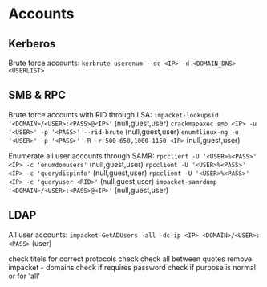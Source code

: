 # Accounts
## Kerberos
Brute force accounts:
`kerbrute userenum --dc <IP> -d <DOMAIN_DNS> <USERLIST>`

## SMB & RPC
Brute force accounts with RID through LSA:
`impacket-lookupsid '<DOMAIN>/<USER>:<PASS>@<IP>'` (null,guest,user)
`crackmapexec smb <IP> -u '<USER>' -p '<PASS>' --rid-brute` (null,guest,user)
`enum4linux-ng -u '<USER>' -p '<PASS>' -R -r 500-650,1000-1150 <IP>` (null,guest,user)

Enumerate all user accounts through SAMR:
`rpcclient -U '<USER>%<PASS>' <IP> -c 'enumdomusers'` (null,guest,user)
`rpcclient -U '<USER>%<PASS>' <IP> -c 'querydispinfo'` (null,guest,user)
`rpcclient -U '<USER>%<PASS>' <IP> -c 'queryuser <RID>'` (null,guest,user)
`impacket-samrdump '<DOMAIN>/<USER>:<PASS>@<IP>'` (null,guest,user)

## LDAP
All user accounts:
`impacket-GetADUsers -all -dc-ip <IP> <DOMAIN>/<USER>:<PASS>` (user)


check titels for correct protocols
check <ip> <domain>
check all <user> between quotes
remove impacket - domains
check if requires password
check if purpose is normal or for 'all'